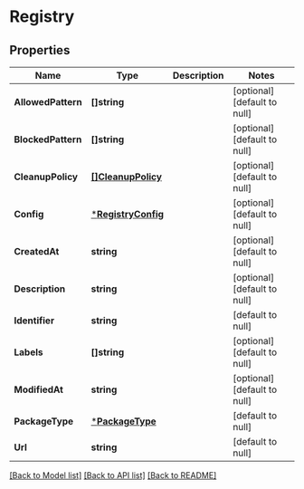 # Registry

## Properties
Name | Type | Description | Notes
------------ | ------------- | ------------- | -------------
**AllowedPattern** | **[]string** |  | [optional] [default to null]
**BlockedPattern** | **[]string** |  | [optional] [default to null]
**CleanupPolicy** | [**[]CleanupPolicy**](CleanupPolicy.md) |  | [optional] [default to null]
**Config** | [***RegistryConfig**](RegistryConfig.md) |  | [optional] [default to null]
**CreatedAt** | **string** |  | [optional] [default to null]
**Description** | **string** |  | [optional] [default to null]
**Identifier** | **string** |  | [default to null]
**Labels** | **[]string** |  | [optional] [default to null]
**ModifiedAt** | **string** |  | [optional] [default to null]
**PackageType** | [***PackageType**](PackageType.md) |  | [default to null]
**Url** | **string** |  | [default to null]

[[Back to Model list]](../README.md#documentation-for-models) [[Back to API list]](../README.md#documentation-for-api-endpoints) [[Back to README]](../README.md)


